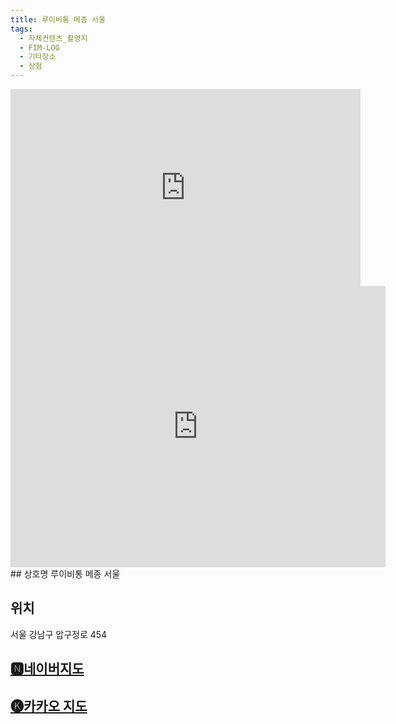 ```yaml
---
title: 루이비통 메종 서울
tags:
  - 자체컨텐츠_촬영지
  - FIM-LOG
  - 기타장소
  - 상점
---
```

<iframe width="560" height="315" src="https://www.youtube.com/embed/EfuldZ5OidQ?si=3WTxL7Gtil7R6YEo" title="YouTube video player" frameborder="0" allow="accelerometer; autoplay; clipboard-write; encrypted-media; gyroscope; picture-in-picture; web-share" referrerpolicy="strict-origin-when-cross-origin" allowfullscreen></iframe>

<iframe src="https://www.google.com/maps/embed?pb=!1m18!1m12!1m3!1d3164.249344936128!2d127.04359021335321!3d37.52561912635368!2m3!1f0!2f0!3f0!3m2!1i1024!2i768!4f13.1!3m3!1m2!1s0x357ca47bcda21909%3A0xf4daaaf55b309a53!2z66Oo7J2067mE7Ya1IOuplOyihSDshJzsmrg!5e0!3m2!1sko!2skr!4v1741355794476!5m2!1sko!2skr" width="600" height="450" style="border:0;" allowfullscreen="" loading="lazy" referrerpolicy="no-referrer-when-downgrade"></iframe>
## 상호명
루이비통 메종 서울

## 위치
서울 강남구 압구정로 454


## [🅽네이버지도](https://naver.me/F3TjTyWl)

## [🅚카카오 지도](https://place.map.kakao.com/16959219)
